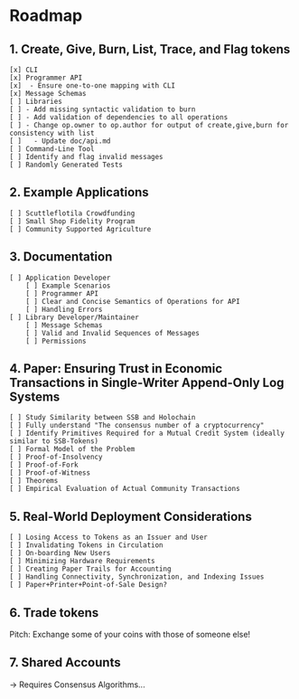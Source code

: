 # Roadmap

## 1. Create, Give, Burn, List, Trace, and Flag tokens

    [x] CLI
    [x] Programmer API
    [x]  - Ensure one-to-one mapping with CLI
    [x] Message Schemas
    [ ] Libraries
    [ ] - Add missing syntactic validation to burn
    [ ] - Add validation of dependencies to all operations
    [ ] - Change op.owner to op.author for output of create,give,burn for consistency with list
    [ ]   - Update doc/api.md
    [ ] Command-Line Tool
    [ ] Identify and flag invalid messages
    [ ] Randomly Generated Tests

## 2. Example Applications

    [ ] Scuttleflotila Crowdfunding
    [ ] Small Shop Fidelity Program
    [ ] Community Supported Agriculture

## 3. Documentation

    [ ] Application Developer
        [ ] Example Scenarios
        [ ] Programmer API
        [ ] Clear and Concise Semantics of Operations for API
        [ ] Handling Errors
    [ ] Library Developer/Maintainer
        [ ] Message Schemas
        [ ] Valid and Invalid Sequences of Messages
        [ ] Permissions

## 4. Paper: Ensuring Trust in Economic Transactions in Single-Writer Append-Only Log Systems

    [ ] Study Similarity between SSB and Holochain
    [ ] Fully understand "The consensus number of a cryptocurrency"
    [ ] Identify Primitives Required for a Mutual Credit System (ideally similar to SSB-Tokens)
    [ ] Formal Model of the Problem
    [ ] Proof-of-Insolvency
    [ ] Proof-of-Fork
    [ ] Proof-of-Witness
    [ ] Theorems
    [ ] Empirical Evaluation of Actual Community Transactions

## 5. Real-World Deployment Considerations

    [ ] Losing Access to Tokens as an Issuer and User
    [ ] Invalidating Tokens in Circulation
    [ ] On-boarding New Users 
    [ ] Minimizing Hardware Requirements
    [ ] Creating Paper Trails for Accounting
    [ ] Handling Connectivity, Synchronization, and Indexing Issues 
    [ ] Paper+Printer+Point-of-Sale Design?

## 6. Trade tokens

Pitch: Exchange some of your coins with those of someone else!

## 7. Shared Accounts

-> Requires Consensus Algorithms...
